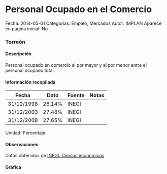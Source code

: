 Personal Ocupado en el Comercio
=====

Fecha: 2014-05-01
Categorías: Empleo, Mercados
Autor: IMPLAN
Aparece en pagina inicial: No

### Torreón

#### Descripción

Personal ocupado en comercio al por mayor y al por menor entre el personal ocupado total.

<!-- break -->

#### Información recopilada

<table class="table table-hover table-bordered matriz">
  <thead>
    <tr><th>Fecha</th><th>Dato</th><th>Fuente</th><th>Notas</th></tr>
  </thead>
  <tbody>
    <tr><td class="centrado">31/12/1998</td><td class="derecha">26.14%</td><td>INEGI</td><td></td></tr>
    <tr><td class="centrado">31/12/2003</td><td class="derecha">27.48%</td><td>INEGI</td><td></td></tr>
    <tr><td class="centrado">31/12/2008</td><td class="derecha">27.65%</td><td>INEGI</td><td></td></tr>
  </tbody>
</table>

Unidad: Porcentaje.

#### Observaciones

Datos obtenidos de [INEGI. Censos económicos](http://www3.inegi.org.mx/sistemas/saic/)

#### Gráfica

<div id="Morrismqzfvncw" class="grafica"></div>
  <script>
  new Morris.Line({
    element: 'Morrismqzfvncw',
    data: [
      { fecha: '1998-12-31', dato: 26.1400 },
      { fecha: '2003-12-31', dato: 27.4800 },
      { fecha: '2008-12-31', dato: 27.6529 }
    ],
    xkey: 'fecha',
    ykeys: ['dato'],
    labels: ['Dato'],
    lineColors: ['#FF5B02'],
    xLabelFormat: function(d) {
      return d.getDate()+'/'+(d.getMonth()+1)+'/'+d.getFullYear();
    },
    dateFormat: function (ts) {
      var d = new Date(ts);
      return d.getDate() + '/' + (d.getMonth() + 1) + '/' + d.getFullYear();
    }
  });
  </script>
